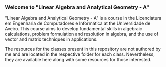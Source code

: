 ### Welcome to "Linear Algebra and Analytical Geometry - A"

"Linear Algebra and Analytical Geometry - A" is a course in the Licenciatura em Engenharia de Computadores e Informática at the Universidade de Aveiro. This course aims to develop fundamental skills in algebraic calculations, problem formulation and resolution in algebra, and the use of vector and matrix techniques in applications.

The resources for the classes present in this repository are not authored by me and are located in the respective folder for each class. Nevertheless, they are available here along with some resources for those interested.
